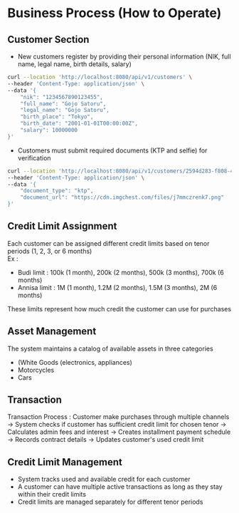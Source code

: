 # Business Process (How to Operate)

## Customer Section
- New customers register by providing their personal information (NIK, full name, legal name, birth details, salary)
```bash
curl --location 'http://localhost:8080/api/v1/customers' \
--header 'Content-Type: application/json' \
--data '{
    "nik": "1234567890123455",
    "full_name": "Gojo Satoru",
    "legal_name": "Gojo Satoru",
    "birth_place": "Tokyo",
    "birth_date": "2001-01-01T00:00:00Z",
    "salary": 10000000
}'
```
- Customers must submit required documents (KTP and selfie) for verification
```bash
curl --location 'http://localhost:8080/api/v1/customers/2594d283-f808-453d-992f-1bdab338bbde/documents' \
--header 'Content-Type: application/json' \
--data '{
    "document_type": "ktp",
    "document_url": "https://cdn.imgchest.com/files/j7mmczrenk7.png"
}'
```

## Credit Limit Assignment
Each customer can be assigned different credit limits based on tenor periods (1, 2, 3, or 6 months) <br>
Ex : 
- Budi limit : 100k (1 month), 200k (2 months), 500k (3 months), 700k (6 months)
- Annisa limit : 1M (1 month), 1.2M (2 months), 1.5M (3 months), 2M (6 months) <br>

These limits represent how much credit the customer can use for purchases

## Asset Management
The system maintains a catalog of available assets in three categories
- (White Goods (electronics, appliances)
- Motorcycles
- Cars

## Transaction
Transaction Process : Customer make purchases through multiple channels -> System checks if customer has sufficient credit limit for chosen tenor 
-> Calculates admin fees and interest -> Creates installment payment schedule
-> Records contract details
-> Updates customer's used credit limit

## Credit Limit Management
- System tracks used and available credit for each customer
- A customer can have multiple active transactions as long as they stay within their credit limits
- Credit limits are managed separately for different tenor periods
